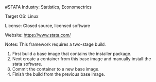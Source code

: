 #STATA
Industry: Statistics, Economectrics

Target OS: Linux

License: Closed source, licensed software

Website: https://www.stata.com/

Notes: This framework requires a two-stage build.
1. First build a base image that contains the installer package. 
2. Next create a container from this base image and manually install the stata software. 
3. Commit the container to a new base image. 
4. Finish the build from the previous base image. 
